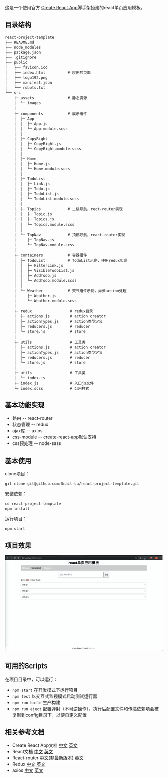 这是一个使用官方 [Create React App](https://github.com/facebook/create-react-app)脚手架搭建的react单页应用模板。

## 目录结构
```
react-project-template
├── README.md
├── node_modules
├── package.json
├── .gitignore
├── public
│   ├── favicon.ico
│   ├── index.html          # 应用的页面
│   ├── logo192.png
│   ├── manifest.json
│   └── robots.txt
└── src
    ├─ assets               # 静态资源
    │  └─ images
    │
    ├─ components           # 展示组件
    │  ├─ App
    │  │  ├─ App.js
    │  │  └─ App.module.scss
    │  │
    │  ├─ CopyRight
    │  │  ├─ CopyRight.js
    │  │  └─ CopyRight.module.scss
    │  │
    │  ├─ Home
    │  │  ├─ Home.js
    │  │  └─ Home.module.scss
    │  │
    │  ├─ TodoList
    │  │  ├─ Link.js
    │  │  ├─ Todo.js
    │  │  ├─ TodoList.js
    │  │  └─ TodoList.module.scss
    │  │
    │  ├─ Topics            # 二级导航，rect-router实现
    │  │  ├─ Topic.js
    │  │  ├─ Topics.js
    │  │  └─ Topics.module.scss
    │  │
    │  └─ TopNav            # 顶部导航，react-router实现
    │     ├─ TopNav.js
    │     └─ TopNav.module.scss
    │  
    ├─ containers           # 容器组件
    │  ├─ TodoList          # TodoList示例，使用redux实现
    │  │  ├─ FilterLink.js
    │  │  ├─ VisibleTodoList.js
    │  │  ├─ AddTodo.js
    │  │  └─ AddTodo.module.scss
    │  │
    │  └─ Weather           # 天气组件示例，异步action处理
    │     ├─ Weather.js
    │     └─ Weather.module.scss
    │
    ├─ redux                 # redux目录
    │  ├─ actions.js         # action creator
    │  ├─ actionTypes.js     # action类型定义
    │  ├─ reducers.js        # reducer
    │  └─ store.js           # store
    │ 
    ├─ utils                 # 工具类
    │  ├─ actions.js         # action creator
    │  ├─ actionTypes.js     # action类型定义
    │  ├─ reducers.js        # reducer
    │  └─ store.js           # store
    │ 
    ├─ utils                 # 工具类
    │  └─ index.js          
    ├─ index.js              # 入口js文件
    └─ index.scss            # 公用样式

```
## 基本功能实现
* 路由        -- react-router
* 状态管理     -- redux
* ajax库      -- axios 
* css-module  -- create-react-app默认支持
* css预处理    -- node-sass

## 基本使用

clone项目：  
```
git clone git@github.com:Snail-Lu/react-project-template.git
```
安装依赖： 
```
cd react-project-template
npm install 
```

运行项目：
```
npm start
```

## 项目效果
![img](./src/assets/images/project-preview.gif)

## 可用的Scripts
在项目目录中，可以运行：  

* `npm start` 在开发模式下运行项目
* `npm test`  以交互式监视模式启动测试运行器
* `npm run build` 生产构建
* `npm run eject` 配置弹射（不可逆操作），执行后配置文件和传递依赖项会被复制到config目录下，以便自定义配置


## 相关参考文档
* Create React App文档 [中文](https://www.html.cn/create-react-app/docs/getting-started/) [英文](https://create-react-app.dev/docs/getting-started)
* React文档 [中文](https://react.docschina.org/docs/getting-started.html) [英文](https://reactjs.org/docs/getting-started.html)
* React-router [中文(非最新版本)](http://react-guide.github.io/react-router-cn/index.html) [英文](https://reacttraining.com/react-router/web/guides/quick-start) 
* Redux [中文](http://cn.redux.js.org) [英文](https://redux.js.org/introduction/getting-started)
* axios [中文](http://www.axios-js.com/zh-cn/docs/) [英文](https://github.com/axios/axios)

